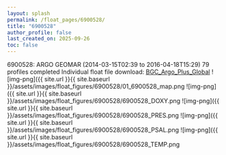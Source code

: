 ```yaml
---
layout: splash
permalink: /float_pages/6900528/
title: "6900528"
author_profile: false
last_created_on: 2025-09-26
toc: false
---
```

 
6900528: ARGO GEOMAR (2014-03-15T02:39 to 2016-04-18T15:29)
79 profiles completed
Individual float file download: [BGC_Argo_Plus_Global](https://ftp.soest.hawaii.edu/bgc_argo_plus/Individual_Floats/outliers_removed/6900528_Sprof_processed.nc)
![img-png]({{ site.url }}{{ site.baseurl }}/assets/images/float_figures/6900528/01_6900528_map.png
![img-png]({{ site.url }}{{ site.baseurl }}/assets/images/float_figures/6900528/6900528_DOXY.png
![img-png]({{ site.url }}{{ site.baseurl }}/assets/images/float_figures/6900528/6900528_PRES.png
![img-png]({{ site.url }}{{ site.baseurl }}/assets/images/float_figures/6900528/6900528_PSAL.png
![img-png]({{ site.url }}{{ site.baseurl }}/assets/images/float_figures/6900528/6900528_TEMP.png
